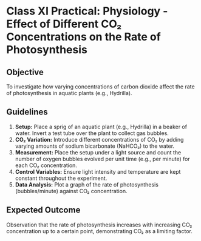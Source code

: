 # Class XI Practical: Physiology - Effect of Different CO₂ Concentrations on the Rate of Photosynthesis

## Objective
To investigate how varying concentrations of carbon dioxide affect the rate of photosynthesis in aquatic plants (e.g., Hydrilla).

## Guidelines
1.  **Setup:** Place a sprig of an aquatic plant (e.g., Hydrilla) in a beaker of water. Invert a test tube over the plant to collect gas bubbles.
2.  **CO₂ Variation:** Introduce different concentrations of CO₂ by adding varying amounts of sodium bicarbonate (NaHCO₃) to the water.
3.  **Measurement:** Place the setup under a light source and count the number of oxygen bubbles evolved per unit time (e.g., per minute) for each CO₂ concentration.
4.  **Control Variables:** Ensure light intensity and temperature are kept constant throughout the experiment.
5.  **Data Analysis:** Plot a graph of the rate of photosynthesis (bubbles/minute) against CO₂ concentration.

## Expected Outcome
Observation that the rate of photosynthesis increases with increasing CO₂ concentration up to a certain point, demonstrating CO₂ as a limiting factor.